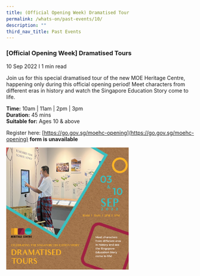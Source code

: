 ```yaml
---
title: (Official Opening Week) Dramatised Tour
permalink: /whats-on/past-events/10/
description: ""
third_nav_title: Past Events
---
```

### **[Official Opening Week] Dramatised Tours**
10 Sep 2022&nbsp;I 1 min read

Join us for this special dramatised tour of the new MOE Heritage Centre, happening only during this official opening period! Meet characters from different eras in history and watch the Singapore Education Story come to life.

**Time:**&nbsp;10am | 11am | 2pm | 3pm<br>
**Duration:**&nbsp;45 mins<br>
**Suitable for:**&nbsp;Ages 10 &amp; above

Register here:&nbsp;[https://go.gov.sg/moehc-opening](https://go.gov.sg/moehc-opening) **form is unavailable**

<p><a href="/images/pastevent10.png">  
<img style="width:65%" src="/images/pastevent10.png">  
</a></p>